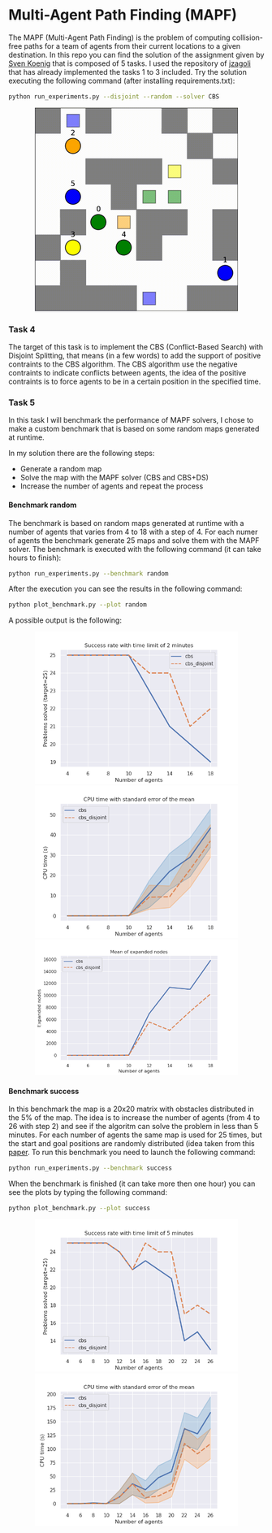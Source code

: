 # Multi-Agent Path Finding (MAPF)
The MAPF (Multi-Agent Path Finding) is the problem of computing collision-free paths for a team of agents from their current locations to a given destination. In this repo you can find the solution of the assignment given by [Sven Koenig](http://idm-lab.org/project-p/project.html) that is composed of 5 tasks. I used the repository of [jzagoli](https://github.com/jzagoli) that has already implemented the tasks 1 to 3 included. Try the solution executing the following command (after installing requirements.txt):

```bash
python run_experiments.py --disjoint --random --solver CBS
```
<p align="center">
    <img style="width:400px" src="img/output.gif"/>
</p>

### Task 4
The target of this task is to implement the CBS (Conflict-Based Search) with Disjoint Splitting, that means (in a few words)
to add the support of positive contraints to the CBS algorithm. The CBS algorithm use the negative contraints to
indicate conflicts between agents, the idea of the positive contraints is to force agents to be in a certain position
in the specified time.

### Task 5
In this task I will benchmark the performance of MAPF solvers, I chose to make a custom benchmark that is
based on some random maps generated at runtime.

In my solution there are the following steps:
- Generate a random map
- Solve the map with the MAPF solver (CBS and CBS+DS)
- Increase the number of agents and repeat the process

#### Benchmark random
The benchmark is based on random maps generated at runtime with a number of agents that varies from 4 to 18 with a step of 4. For each numer of agents the benchmark generate 25 maps and solve them with the MAPF solver.
The benchmark is executed with the following command (it can take hours to finish):
```bash
python run_experiments.py --benchmark random
```
After the execution you can see the results in the following command:
```bash
python plot_benchmark.py --plot random
```
A possible output is the following:
<p align="center">
    <img style="width:400px" src="img/plot_1_1.png"/>
    <img style="width:400px" src="img/plot_1_2.png"/>
    <img style="width:400px" src="img/plot_1_3.png"/>
</p>

#### Benchmark success
In this benchmark the map is a 20x20 matrix with obstacles distributed in the 5% of the map. The idea is to increase the number of agents (from 4 to 26 with step 2) and see if the algoritm can solve the problem in less than 5 minutes. For each number of agents the same map is used for 25 times, but the start and goal positions are randomly distributed (idea taken from this [paper](http://idm-lab.org/bib/abstracts/papers/icaps19a.pdf).
To run this benchmark you need to launch the following command:

```bash
python run_experiments.py --benchmark success
```
When the benchmark is finished (it can take more then one hour) you can see the plots by typing the following command:
```bash
python plot_benchmark.py --plot success
```
<p align="center">
    <img style="width:400px" src="img/plot_2_1.png"/>
    <img style="width:400px" src="img/plot_2_2.png"/>
</p>
